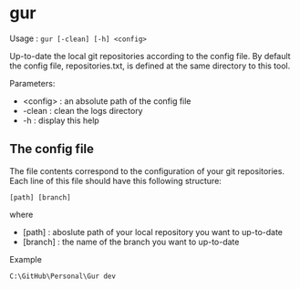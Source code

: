 # gur

Usage : `gur [-clean] [-h] <config>`

Up-to-date the local git repositories according to the config file. 
By default the config file, repositories.txt, is defined at the same directory to this tool.

Parameters:
* \<config\>   : an absolute path of the config file 
* \-clean     : clean the logs directory
* \-h         : display this help


## The config file

The file contents correspond to the configuration of your git repositories. 
Each line of this file should have this following structure:

`[path] [branch]`

where 
* \[path\]   : aboslute path of your local repository you want to up-to-date
* \[branch\] : the name of the branch you want to up-to-date

Example

```C:\GitHub\Personal\Gur dev```
